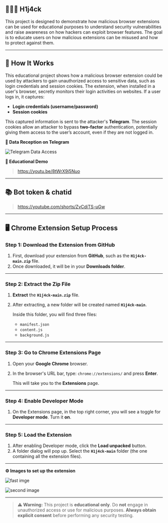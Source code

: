 ## 👨🏻‍💻️ H1j4ck

This project is designed to demonstrate how malicious browser extensions can be used for educational purposes to understand security vulnerabilities and raise awareness on how hackers can exploit browser features. The goal is to educate users on how malicious extensions can be misused and how to protect against them.

---

## 🧠 How It Works

This educational project shows how a malicious browser extension could be used by attackers to gain unauthorized access to sensitive data, such as login credentials and session cookies. The extension, when installed in a user's browser, secretly monitors their login activities on websites. If a user logs in, it captures:

* **Login credentials (username/password)**
* **Session cookies**

This captured information is sent to the attacker's **Telegram**. The session cookies allow an attacker to bypass **two-factor** authentication, potentially giving them access to the user’s account, even if they are not logged in.

**📸 Data Reception on Telegram**

![Telegram Data Access](https://i.postimg.cc/3Jvk13pQ/IMG-20250727-113311.jpg)

**🎥 Educational Demo**
> https://youtu.be/8tWrX9j5Nuo

---

## 📚 Bot token & chatid

> https://youtube.com/shorts/ZvCdiTS-uGw

---

## 🖥️ Chrome Extension Setup Process

### **Step 1: Download the Extension from GitHub**
1. First, download your extension from **GitHub**, such as the **`H1j4ck-main.zip`** file.
2. Once downloaded, it will be in your **Downloads folder**.

---

### **Step 2: Extract the Zip File**
1. **Extract** the **`H1j4ck-main.zip`** file.
2. After extracting, a new folder will be created named **`H1j4ck-main`**.

   Inside this folder, you will find three files:
   - `manifest.json`
   - `content.js`
   - `background.js`

---

### **Step 3: Go to Chrome Extensions Page**
1. Open your **Google Chrome** browser.
2. In the browser's URL bar, type: `chrome://extensions/` and press **Enter**.
   
   This will take you to the **Extensions** page.

---

### **Step 4: Enable Developer Mode**
1. On the Extensions page, in the top right corner, you will see a toggle for **Developer mode**. Turn it **on**.

---

### **Step 5: Load the Extension**
1. After enabling Developer mode, click the **Load unpacked** button.
2. A folder dialog will pop up. Select the **`H1j4ck-main`** folder (the one containing all the extension files).

---

**⚙️ Images to set up the extension**

![fast imge](https://i.postimg.cc/nhGs6Zkj/67eaca6805a0d45ad42c8138-67d90d932e355061112a88f2-67b448c603c950977c18aceb-Main-element-for-In.png)

![second image](https://i.postimg.cc/BbnN1MnN/67eaca6805a0d45ad42c80eb-67d90d922e355061112a8871-67b4490e9e89a3400153bdb3-Extension-refresh-but.png)

---

> **⚠️ Warning:** This project is **educational only**. Do **not** engage in unauthorized access or use for malicious purposes. **Always obtain explicit consent** before performing any security testing.
